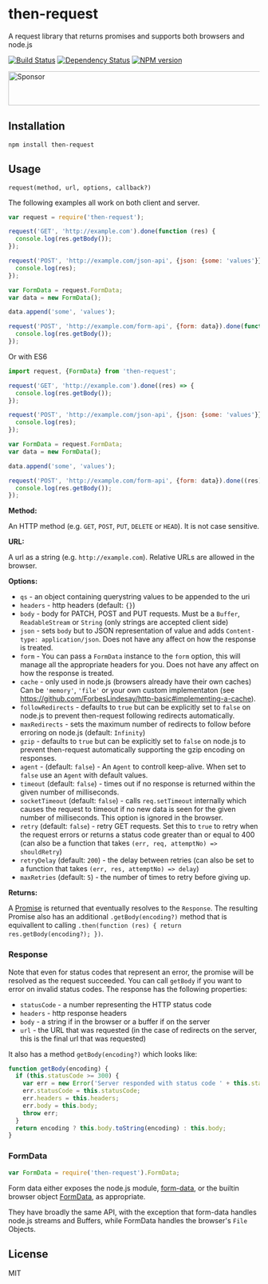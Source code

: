 # then-request

A request library that returns promises and supports both browsers and node.js

[![Build Status](https://img.shields.io/travis/then/then-request/master.svg)](https://travis-ci.org/then/then-request)
[![Dependency Status](https://img.shields.io/david/then/then-request.svg)](https://david-dm.org/then/then-request)
[![NPM version](https://img.shields.io/npm/v/then-request.svg)](https://www.npmjs.org/package/then-request)

<a target='_blank' rel='nofollow' href='https://app.codesponsor.io/link/gg9sZwctSLxyov1sJwW6pfyS/then/then-request'>
  <img alt='Sponsor' width='888' height='68' src='https://app.codesponsor.io/embed/gg9sZwctSLxyov1sJwW6pfyS/then/then-request.svg' />
</a>

## Installation

    npm install then-request

## Usage

`request(method, url, options, callback?)`

The following examples all work on both client and server.

```js
var request = require('then-request');

request('GET', 'http://example.com').done(function (res) {
  console.log(res.getBody());
});

request('POST', 'http://example.com/json-api', {json: {some: 'values'}}).getBody('utf8').then(JSON.parse).done(function (res) {
  console.log(res);
});

var FormData = request.FormData;
var data = new FormData();

data.append('some', 'values');

request('POST', 'http://example.com/form-api', {form: data}).done(function (res) {
  console.log(res.getBody());
});
```

Or with ES6

```js
import request, {FormData} from 'then-request';

request('GET', 'http://example.com').done((res) => {
  console.log(res.getBody());
});

request('POST', 'http://example.com/json-api', {json: {some: 'values'}}).getBody('utf8').then(JSON.parse).done((res) => {
  console.log(res);
});

var FormData = request.FormData;
var data = new FormData();

data.append('some', 'values');

request('POST', 'http://example.com/form-api', {form: data}).done((res) => {
  console.log(res.getBody());
});
```

**Method:**

An HTTP method (e.g. `GET`, `POST`, `PUT`, `DELETE` or `HEAD`). It is not case sensitive.

**URL:**

A url as a string (e.g. `http://example.com`). Relative URLs are allowed in the browser.

**Options:**

 - `qs` - an object containing querystring values to be appended to the uri
 - `headers` - http headers (default: `{}`)
 - `body` - body for PATCH, POST and PUT requests.  Must be a `Buffer`, `ReadableStream` or `String` (only strings are accepted client side)
 - `json` - sets `body` but to JSON representation of value and adds `Content-type: application/json`.  Does not have any affect on how the response is treated.
 - `form` - You can pass a `FormData` instance to the `form` option, this will manage all the appropriate headers for you.  Does not have any affect on how the response is treated.
 - `cache` - only used in node.js (browsers already have their own caches) Can be `'memory'`, `'file'` or your own custom implementaton (see https://github.com/ForbesLindesay/http-basic#implementing-a-cache).
 - `followRedirects` - defaults to `true` but can be explicitly set to `false` on node.js to prevent then-request following redirects automatically.
 - `maxRedirects` - sets the maximum number of redirects to follow before erroring on node.js (default: `Infinity`)
 - `gzip` - defaults to `true` but can be explicitly set to `false` on node.js to prevent then-request automatically supporting the gzip encoding on responses.
 - `agent` - (default: `false`) - An `Agent` to controll keep-alive. When set to `false` use an `Agent` with default values.
 - `timeout` (default: `false`) - times out if no response is returned within the given number of milliseconds.
 - `socketTimeout` (default: `false`) - calls `req.setTimeout` internally which causes the request to timeout if no new data is seen for the given number of milliseconds.  This option is ignored in the browser.
 - `retry` (default: `false`) - retry GET requests.  Set this to `true` to retry when the request errors or returns a status code greater than or equal to 400 (can also be a function that takes `(err, req, attemptNo) => shouldRetry`)
 - `retryDelay` (default: `200`) - the delay between retries (can also be set to a function that takes `(err, res, attemptNo) => delay`)
 - `maxRetries` (default: `5`) - the number of times to retry before giving up.


**Returns:**

A [Promise](https://www.promisejs.org/) is returned that eventually resolves to the `Response`.  The resulting Promise also has an additional `.getBody(encoding?)` method that is equivallent to calling `.then(function (res) { return res.getBody(encoding?); })`.

### Response

Note that even for status codes that represent an error, the promise will be resolved as the request succeeded.  You can call `getBody` if you want to error on invalid status codes.  The response has the following properties:

 - `statusCode` - a number representing the HTTP status code
 - `headers` - http response headers
 - `body` - a string if in the browser or a buffer if on the server
 - `url` - the URL that was requested (in the case of redirects on the server, this is the final url that was requested)

It also has a method `getBody(encoding?)` which looks like:

```js
function getBody(encoding) {
  if (this.statusCode >= 300) {
    var err = new Error('Server responded with status code ' + this.statusCode + ':\n' + this.body.toString(encoding));
    err.statusCode = this.statusCode;
    err.headers = this.headers;
    err.body = this.body;
    throw err;
  }
  return encoding ? this.body.toString(encoding) : this.body;
}
```

### FormData

```js
var FormData = require('then-request').FormData;
```

Form data either exposes the node.js module, [form-data](https://www.npmjs.com/package/form-data), or the builtin browser object [FormData](https://developer.mozilla.org/en/docs/Web/API/FormData), as appropriate.

They have broadly the same API, with the exception that form-data handles node.js streams and Buffers, while FormData handles the browser's `File` Objects.

## License

  MIT

